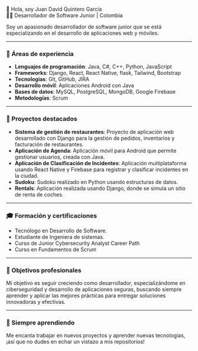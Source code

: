 👋 Hola, soy Juan David Quintero Garcia  
🧑‍💻 Desarrollador de Software Junior | Colombia  

Soy un apasionado desarrollador de software junior que se está especializando en el desarrollo de aplicaciones web y móviles.

---

### 💼 Áreas de experiencia

- **Lenguajes de programación**: Java, C#, C++, Python, JavaScript  
- **Frameworks**:  Django, React, React Native, flask, Tailwind, Bootstrap  
- **Tecnologías**: Git, GitHub, JIRA  
- **Desarrollo móvil**: Aplicaciones Android con Java  
- **Bases de datos**: MySQL, PostgreSQL, MongoDB, Google Firebase  
- **Metodologías**: Scrum  

---

### 🚀 Proyectos destacados

- **Sistema de gestión de restaurantes**: Proyecto de aplicación web desarrollado con Django para la gestión de pedidos, inventarios y facturación de restaurantes.  
- **Aplicación de Agenda**: Aplicación móvil para Android que permite gestionar usuarios, creada con Java.  
- **Aplicación de Clasificación de Incidentes**: Aplicación multiplataforma usando React Native y Firebase para registrar y clasificar incidentes en la ciudad.  
- **Sudoku**: Sudoku realizado en Python usando estructuras de datos.  
- **Rentals**: Aplicación realizada usando Django, donde se simula un sitio de renta de coches.  

---

### 🎓 Formación y certificaciones
- Tecnólogo en Desarrollo de Software.
- Estudiante de Ingeniera de sistemas.
- Curso de Junior Cybersecurity Analyst Career Path  
- Curso en Fundamentos de Scrum  

---

### 🎯 Objetivos profesionales

Mi objetivo es seguir creciendo como desarrollador, especializándome en ciberseguridad y desarrollo de aplicaciones seguras, buscando siempre aprender y aplicar las mejores prácticas para entregar soluciones innovadoras y efectivas.

---

### 🌱 Siempre aprendiendo

Me encanta trabajar en nuevos proyectos y aprender nuevas tecnologías, ¡así que no dudes en echar un vistazo a mis repositorios!
